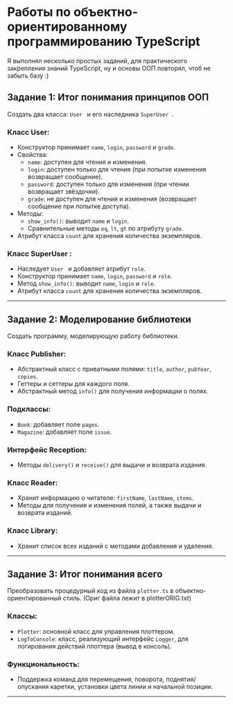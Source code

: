 # Работы по объектно-ориентированному программированию TypeScript
Я выполнял несколько простых заданий, для практического закрепления знаний TypeScript, ну и основы ООП повторял, чтоб не забыть базу :)
## Задание 1: Итог понимания принципов ООП 

Создать два класса: `User ` и его наследника `SuperUser `. 

### Класс User:
- Конструктор принимает `name`, `login`, `password` и `grade`.
- Свойства:
  - `name`: доступен для чтения и изменения.
  - `login`: доступен только для чтения (при попытке изменения возвращает сообщение).
  - `password`: доступен только для изменения (при чтении возвращает звёздочки).
  - `grade`: не доступен для чтения и изменения (возвращает сообщение при попытке доступа).
- Методы:
  - `show_info()`: выводит `name` и `login`.
  - Сравнительные методы `eq`, `lt`, `gt` по атрибуту `grade`.
- Атрибут класса `count` для хранения количества экземпляров.

### Класс SuperUser :
- Наследует `User ` и добавляет атрибут `role`.
- Конструктор принимает `name`, `login`, `password` и `role`.
- Метод `show_info()`: выводит `name`, `login` и `role`.
- Атрибут класса `count` для хранения количества экземпляров.

---

## Задание 2: Моделирование библиотеки

Создать программу, моделирующую работу библиотеки.

### Класс Publisher:
- Абстрактный класс с приватными полями: `title`, `author`, `pubYear`, `copies`.
- Геттеры и сеттеры для каждого поля.
- Абстрактный метод `info()` для получения информации о полях.

### Подклассы:
- `Book`: добавляет поле `pages`.
- `Magazine`: добавляет поле `issue`.

### Интерфейс Reception:
- Методы `delivery()` и `receive()` для выдачи и возврата издания.

### Класс Reader:
- Хранит информацию о читателе: `firstName`, `lastName`, `items`.
- Методы для получения и изменения полей, а также выдачи и возврата изданий.

### Класс Library:
- Хранит список всех изданий с методами добавления и удаления.

---

## Задание 3: Итог понимания всего

Преобразовать процедурный код из файла `plotter.ts` в объектно-ориентированный стиль. (Ориг файла лежит в plotterORIG.txt)

### Классы:
- `Plotter`: основной класс для управления плоттером.
- `LogToConsole`: класс, реализующий интерфейс `Logger`, для логирования действий плоттера (вывод в консоль).

### Функциональность:
- Поддержка команд для перемещения, поворота, поднятия/опускания каретки, установки цвета линии и начальной позиции.

---
